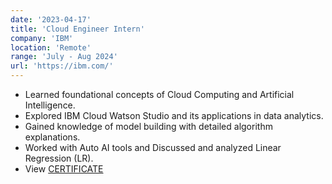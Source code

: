 ```yaml
---
date: '2023-04-17'
title: 'Cloud Engineer Intern'
company: 'IBM'
location: 'Remote'
range: 'July - Aug 2024'
url: 'https://ibm.com/'
---
```


- Learned foundational concepts of Cloud Computing and Artificial Intelligence.
- Explored IBM Cloud Watson Studio and its applications in data analytics.
- Gained knowledge of model building with detailed algorithm explanations.
- Worked with Auto AI tools and Discussed and analyzed Linear Regression (LR).
- View [CERTIFICATE](https://drive.google.com/file/d/1aRTCi1EUFfjvQfmsqh2a3KUDxiZny-rc/view?usp=sharing)
